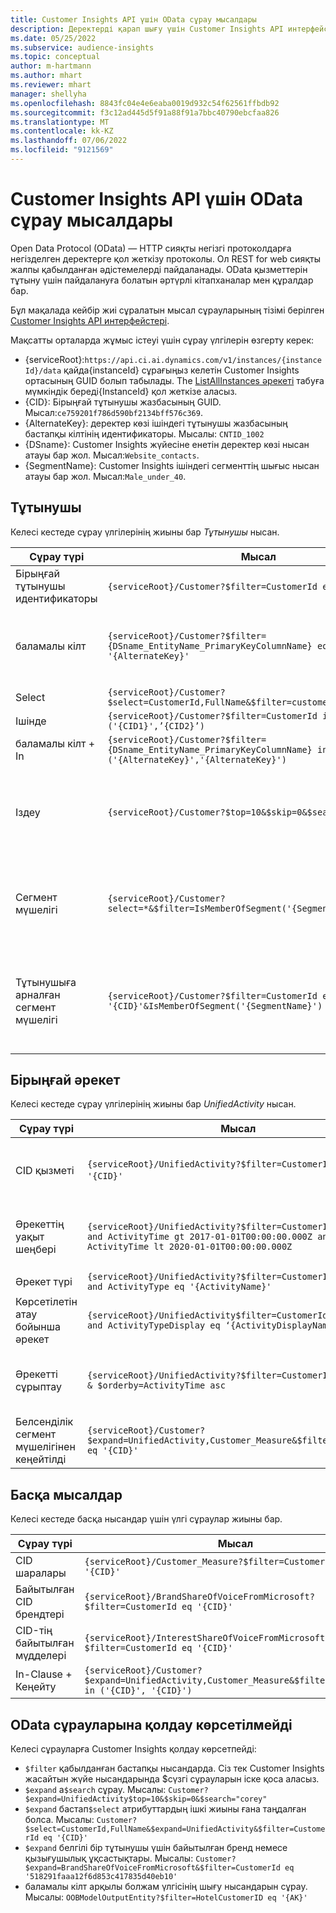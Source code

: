 ```yaml
---
title: Customer Insights API үшін OData сұрау мысалдары
description: Деректерді қарап шығу үшін Customer Insights API интерфейсін сұрау үшін Ашық деректер протоколының (OData) жиі пайдаланылатын мысалдары.
ms.date: 05/25/2022
ms.subservice: audience-insights
ms.topic: conceptual
author: m-hartmann
ms.author: mhart
ms.reviewer: mhart
manager: shellyha
ms.openlocfilehash: 8843fc04e4e6eaba0019d932c54f62561ffbdb92
ms.sourcegitcommit: f3c12ad445d5f91a88f91a7bbc40790ebcfaa826
ms.translationtype: MT
ms.contentlocale: kk-KZ
ms.lasthandoff: 07/06/2022
ms.locfileid: "9121569"
---
```

# <a name="odata-query-examples-for-customer-insights-apis"></a>Customer Insights API үшін OData сұрау мысалдары

Open Data Protocol (OData) — HTTP сияқты негізгі протоколдарға негізделген деректерге қол жеткізу протоколы. Ол REST for web сияқты жалпы қабылданған әдістемелерді пайдаланады. OData қызметтерін тұтыну үшін пайдалануға болатын әртүрлі кітапханалар мен құралдар бар.

Бұл мақалада кейбір жиі сұралатын мысал сұрауларының тізімі берілген [Customer Insights API интерфейстері](apis.md).

Мақсатты орталарда жұмыс істеуі үшін сұрау үлгілерін өзгерту керек: 

- {serviceRoot}:`https://api.ci.ai.dynamics.com/v1/instances/{instanceId}/data` қайда{instanceId} сұрағыңыз келетін Customer Insights ортасының GUID болып табылады. The [ListAllInstances әрекеті](https://developer.ci.ai.dynamics.com/api-details#api=CustomerInsights&operation=Get-all-instances) табуға мүмкіндік береді{InstanceId} қол жеткізе аласыз.
- {CID}: Бірыңғай тұтынушы жазбасының GUID. Мысал:`ce759201f786d590bf2134bff576c369`.
- {AlternateKey}: деректер көзі ішіндегі тұтынушы жазбасының бастапқы кілтінің идентификаторы. Мысалы: `CNTID_1002`
- {DSname}: Customer Insights жүйесіне енетін деректер көзі нысан атауы бар жол. Мысал:`Website_contacts`.
- {SegmentName}: Customer Insights ішіндегі сегменттің шығыс нысан атауы бар жол. Мысал:`Male_under_40`.

## <a name="customer"></a>Тұтынушы

Келесі кестеде сұрау үлгілерінің жиыны бар *Тұтынушы* нысан.

|Сұрау түрі |Мысал  | Ескертпе  |
|---------|---------|---------|
|Бірыңғай тұтынушы идентификаторы     | `{serviceRoot}/Customer?$filter=CustomerId eq '{CID}'`          |  |
|баламалы кілт    | `{serviceRoot}/Customer?$filter={DSname_EntityName_PrimaryKeyColumnName} eq '{AlternateKey}'`         |  Баламалы кілттер бірыңғай тұтынушы нысанында сақталады       |
|Select   | `{serviceRoot}/Customer?$select=CustomerId,FullName&$filter=customerid eq '1'`        |         |
|Ішінде    | `{serviceRoot}/Customer?$filter=CustomerId in ('{CID1}',’{CID2}’)`        |         |
|баламалы кілт + In   | `{serviceRoot}/Customer?$filter={DSname_EntityName_PrimaryKeyColumnName} in ('{AlternateKey}','{AlternateKey}')`         |         |
|Іздеу  | `{serviceRoot}/Customer?$top=10&$skip=0&$search="string"`        |   Іздеу жолына арналған ең жақсы 10 нәтижені қайтарады      |
|Сегмент мүшелігі  | `{serviceRoot}/Customer?select=*&$filter=IsMemberOfSegment('{SegmentName}')&$top=10`     | Сегменттеу нысанынан жолдардың алдын ала орнатылған санын қайтарады.      |
|Тұтынушыға арналған сегмент мүшелігі | `{serviceRoot}/Customer?$filter=CustomerId eq '{CID}'&IsMemberOfSegment('{SegmentName}')`     | Егер олар берілген сегменттің мүшесі болса, тұтынушы профилін қайтарады     |

## <a name="unified-activity"></a>Бірыңғай әрекет

Келесі кестеде сұрау үлгілерінің жиыны бар *UnifiedActivity* нысан.

|Сұрау түрі |Мысал  | Ескертпе  |
|---------|---------|---------|
|CID қызметі     | `{serviceRoot}/UnifiedActivity?$filter=CustomerId eq '{CID}'`          | Нақты тұтынушы профилінің әрекеттерін тізімдейді |
|Әрекеттің уақыт шеңбері    | `{serviceRoot}/UnifiedActivity?$filter=CustomerId eq '{CID}' and ActivityTime gt 2017-01-01T00:00:00.000Z and ActivityTime lt 2020-01-01T00:00:00.000Z`     |  Уақыт шеңберіндегі тұтынушы профилінің әрекеттері       |
|Әрекет түрі    |   `{serviceRoot}/UnifiedActivity?$filter=CustomerId eq '{CID}' and ActivityType eq '{ActivityName}'`        |         |
|Көрсетілетін атау бойынша әрекет     | `{serviceRoot}/UnifiedActivity$filter=CustomerId eq ‘{CID}’ and ActivityTypeDisplay eq ‘{ActivityDisplayName}’`        | |
|Әрекетті сұрыптау    | `{serviceRoot}/UnifiedActivity?$filter=CustomerId eq ‘{CID}’ & $orderby=ActivityTime asc`     |  Әрекеттерді өсу немесе кему бойынша сұрыптау       |
|Белсенділік сегмент мүшелігінен кеңейтілді  |   `{serviceRoot}/Customer?$expand=UnifiedActivity,Customer_Measure&$filter=CustomerId eq '{CID}'`     |         |

## <a name="other-examples"></a>Басқа мысалдар

Келесі кестеде басқа нысандар үшін үлгі сұраулар жиыны бар.

|Сұрау түрі |Мысал  | Ескертпе  |
|---------|---------|---------|
|CID шаралары    | `{serviceRoot}/Customer_Measure?$filter=CustomerId eq '{CID}'`          |  |
|Байытылған CID брендтері    | `{serviceRoot}/BrandShareOfVoiceFromMicrosoft?$filter=CustomerId eq '{CID}'`  |       |
|CID-тің байытылған мүдделері    |   `{serviceRoot}/InterestShareOfVoiceFromMicrosoft?$filter=CustomerId eq '{CID}'`       |         |
|In-Clause + Кеңейту     | `{serviceRoot}/Customer?$expand=UnifiedActivity,Customer_Measure&$filter=CustomerId in ('{CID}', '{CID}')`         | |

## <a name="not-supported-odata-queries"></a>OData сұрауларына қолдау көрсетілмейді

Келесі сұрауларға Customer Insights қолдау көрсетпейді:

- `$filter` қабылданған бастапқы нысандарда. Сіз тек Customer Insights жасайтын жүйе нысандарында $сүзгі сұрауларын іске қоса аласыз.
- `$expand` а`$search` сұрау. Мысалы: `Customer?$expand=UnifiedActivity$top=10&$skip=0&$search="corey"`
- `$expand` бастап`$select` атрибуттардың ішкі жиыны ғана таңдалған болса. Мысалы: `Customer?$select=CustomerId,FullName&$expand=UnifiedActivity&$filter=CustomerId eq '{CID}'`
- `$expand` белгілі бір тұтынушы үшін байытылған бренд немесе қызығушылық ұқсастықтары. Мысалы: `Customer?$expand=BrandShareOfVoiceFromMicrosoft&$filter=CustomerId eq '518291faaa12f6d853c417835d40eb10'`
- баламалы кілт арқылы болжам үлгісінің шығу нысандарын сұрау. Мысалы: `OOBModelOutputEntity?$filter=HotelCustomerID eq '{AK}'`
